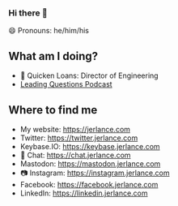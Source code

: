 ### Hi there 👋

<!--
**jklance/jklance** is a ✨ _special_ ✨ repository because its `README.md` (this file) appears on your GitHub profile.

Here are some ideas to get you started:

- 🔭 I’m currently working on ...
- 🌱 I’m currently learning ...
- 👯 I’m looking to collaborate on ...
- 🤔 I’m looking for help with ...
- 💬 Ask me about ...
- 📫 How to reach me: ...
- 😄 Pronouns: ...
- ⚡ Fun fact: ...
-->

😄 Pronouns: he/him/his
## What am I doing?
- 💼 Quicken Loans: Director of Engineering
- [Leading Questions Podcast](https://leadingquestionspodcast.com)

## Where to find me
- My website: https://jerlance.com
- Twitter: https://twitter.jerlance.com
- Keybase.IO: https://keybase.jerlance.com
- 💬 Chat: https://chat.jerlance.com
- Mastodon: https://mastodon.jerlance.com
- 📷 Instagram: https://instagram.jerlance.com
- Facebook: https://facebook.jerlance.com
- LinkedIn: https://linkedin.jerlance.com
